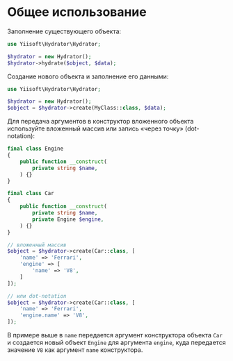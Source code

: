 # Общее использование

Заполнение существующего объекта:

```php
use Yiisoft\Hydrator\Hydrator;

$hydrator = new Hydrator();
$hydrator->hydrate($object, $data);
```

Создание нового объекта и заполнение его данными:

```php
use Yiisoft\Hydrator\Hydrator;

$hydrator = new Hydrator();
$object = $hydrator->create(MyClass::class, $data);
```

Для передача аргументов в конструктор вложенного объекта используйте вложенный массив или запись «через точку» (dot-notation):

```php
final class Engine
{
    public function __construct(
        private string $name,
    ) {}
}

final class Car
{
    public function __construct(
        private string $name,
        private Engine $engine,
    ) {}
}

// вложенный массив
$object = $hydrator->create(Car::class, [
    'name' => 'Ferrari',
    'engine' => [
        'name' => 'V8',
    ]
]);

// или dot-notation
$object = $hydrator->create(Car::class, [
    'name' => 'Ferrari',
    'engine.name' => 'V8',
]);
```

В примере выше в `name` передается аргумент конструктора объекта `Car` и создается новый объект `Engine` для аргумента `engine`, куда передается значение `V8` как аргумент `name` конструктора.